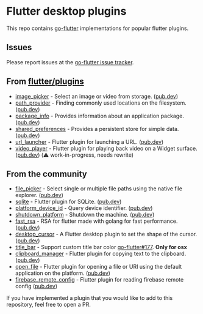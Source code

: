 # Flutter desktop plugins

This repo contains [go-flutter](https://github.com/go-flutter-desktop/go-flutter) implementations for popular flutter plugins.

## Issues

Please report issues at the [go-flutter issue tracker](https://github.com/go-flutter-desktop/go-flutter/issues/).

## From [flutter/plugins](https://github.com/flutter/plugins)

- [image_picker](image_picker) - Select an image or video from storage. ([pub.dev](https://pub.dev/packages/image_picker))
- [path_provider](path_provider) - Finding commonly used locations on the filesystem. ([pub.dev](https://pub.dev/packages/path_provider))
- [package_info](package_info) - Provides information about an application package. ([pub.dev](https://pub.dev/packages/package_info))
- [shared_preferences](shared_preferences) - Provides a persistent store for simple data. ([pub.dev](https://pub.dev/packages/shared_preferences))
- [url_launcher](url_launcher) - Flutter plugin for launching a URL. ([pub.dev](https://pub.dev/packages/url_launcher))
- [video_player](video_player) - Flutter plugin for playing back video on a Widget surface. ([pub.dev](https://pub.dev/packages/video_player)) (:warning: work-in-progress, needs rewrite)


## From the community
- [file_picker](https://github.com/miguelpruivo/flutter_file_picker) - Select single or multiple file paths using the native file explorer. ([pub.dev](https://pub.dev/packages/file_picker))
- [sqlite](https://github.com/boltomli/go-flutter-plugin-sqlite) - Flutter plugin for SQLite. ([pub.dev](https://pub.dev/packages/sqflite))
- [platform_device_id](https://github.com/BestBurning/platform_device_id) - Query device identifier. ([pub.dev](https://pub.dev/packages/platform_device_id))
- [shutdown_platform](https://github.com/BestBurning/shutdown_platform) - Shutdown the machine. ([pub.dev](https://pub.dev/packages/shutdown_platform))
- [fast_rsa](https://github.com/jerson/flutter-rsa) - RSA for flutter made with golang for fast performance. ([pub.dev](https://pub.dev/packages/fast_rsa))
- [desktop_cursor](https://github.com/Luukdegram/desktop_cursor) - A Flutter desktop plugin to set the shape of the cursor. ([pub.dev](https://pub.dev/packages/desktop_cursor))
- [title_bar](https://github.com/zephylac/title_bar) - Support custom title bar color [go-flutter#177](https://github.com/go-flutter-desktop/go-flutter/issues/177). **Only for osx**
- [clipboard_manager](https://github.com/djpnewton/go_flutter_clipboard_manager) - Flutter plugin for copying text to the clipboard. ([pub.dev](https://pub.dev/packages/clipboard_manager))
- [open_file](https://github.com/jld3103/go-flutter-open_file) - Flutter plugin for opening a file or URI using the default application on the platform. ([pub.dev](https://pub.dev/packages/open_file))
- [firebase_remote_config](https://github.com/jWinterDay/firebase_remote_config) - Flutter plugin for reading firebase remote config ([pub.dev](https://pub.dev/packages/firebase_remote_config))

If you have implemented a plugin that you would like to add to this repository,
feel free to open a PR.
